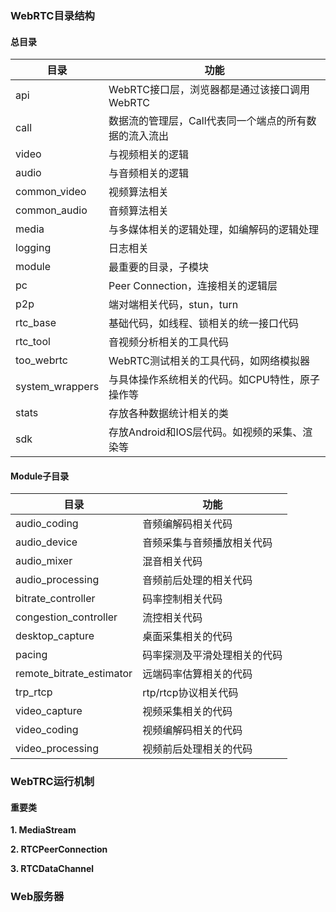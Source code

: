 ### WebRTC目录结构

#### 总目录

| 目录 | 功能 |
| --- | --- |
| api | WebRTC接口层，浏览器都是通过该接口调用WebRTC |
| call | 数据流的管理层，Call代表同一个端点的所有数据的流入流出 |
| video | 与视频相关的逻辑 |
| audio | 与音频相关的逻辑 |
| common_video | 视频算法相关 |
| common_audio | 音频算法相关 |
| media | 与多媒体相关的逻辑处理，如编解码的逻辑处理 |
| logging | 日志相关 |
| module | 最重要的目录，子模块 |
| pc | Peer Connection，连接相关的逻辑层 |
| p2p | 端对端相关代码，stun，turn |
| rtc_base | 基础代码，如线程、锁相关的统一接口代码 |
| rtc_tool | 音视频分析相关的工具代码 |
| too_webrtc | WebRTC测试相关的工具代码，如网络模拟器 |
| system_wrappers | 与具体操作系统相关的代码。如CPU特性，原子操作等 |
| stats | 存放各种数据统计相关的类 |
| sdk | 存放Android和IOS层代码。如视频的采集、渲染等 |

#### Module子目录

| 目录                     | 功能                         |
| ------------------------ | ---------------------------- |
| audio_coding             | 音频编解码相关代码           |
| audio_device             | 音频采集与音频播放相关代码   |
| audio_mixer              | 混音相关代码                 |
| audio_processing         | 音频前后处理的相关代码       |
| bitrate_controller       | 码率控制相关代码             |
| congestion_controller    | 流控相关代码                 |
| desktop_capture          | 桌面采集相关的代码           |
| pacing                   | 码率探测及平滑处理相关的代码 |
| remote_bitrate_estimator | 远端码率估算相关的代码       |
| trp_rtcp                 | rtp/rtcp协议相关代码         |
| video_capture            | 视频采集相关的代码           |
| video_coding             | 视频编解码相关的代码         |
| video_processing         | 视频前后处理相关的代码       |

### WebTRC运行机制

#### 重要类

**1. MediaStream**

**2. RTCPeerConnection**

**3. RTCDataChannel**

### Web服务器


